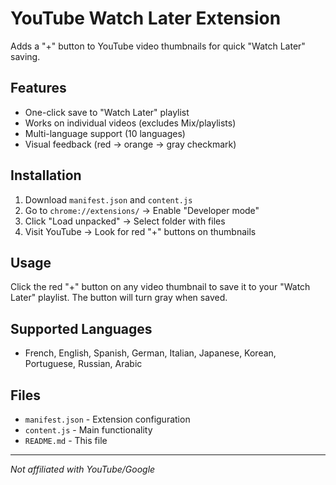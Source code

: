 # YouTube Watch Later Extension

Adds a "+" button to YouTube video thumbnails for quick "Watch Later" saving.

## Features

- One-click save to "Watch Later" playlist
- Works on individual videos (excludes Mix/playlists)
- Multi-language support (10 languages)
- Visual feedback (red → orange → gray checkmark)

## Installation

1. Download `manifest.json` and `content.js`
2. Go to `chrome://extensions/` → Enable "Developer mode"
3. Click "Load unpacked" → Select folder with files
4. Visit YouTube → Look for red "+" buttons on thumbnails

## Usage

Click the red "+" button on any video thumbnail to save it to your "Watch Later" playlist. The button will turn gray when saved.

## Supported Languages

- French, English, Spanish, German, Italian, Japanese, Korean, Portuguese, Russian, Arabic

## Files

- `manifest.json` - Extension configuration
- `content.js` - Main functionality
- `README.md` - This file

---

*Not affiliated with YouTube/Google* 